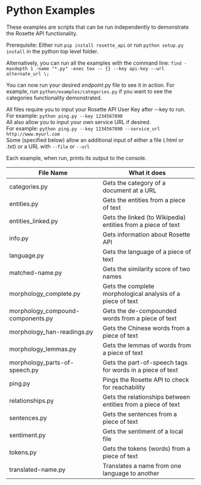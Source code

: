 Python Examples
==================

These examples are scripts that can be run independently to demonstrate the Rosette API functionality.

Prerequisite: Either run `pip install rosette_api` or run `python setup.py install` in the python top level folder.

Alternatively, you can run all the examples with the command line:
`find -maxdepth 1 -name "*.py" -exec tox -- {} --key api-key --url alternate_url \;`

You can now run your desired _endpoint_.py file to see it in action.
For example, run `python/examples/categories.py` if you want to see the categories
functionality demonstrated.

All files require you to input your Rosette API User Key after --key to run.  
For example: `python ping.py --key 1234567890`  
All also allow you to input your own service URL if desired.  
For example: `python ping.py --key 1234567890 --service_url http://www.myurl.com`    
Some (specified below) allow an additional input of either a file (.html or .txt) or a URL with `--file` or `--url`

Each example, when run, prints its output to the console.

| File Name                     | What it does                                          | 
| -------------                 |-------------                                        | 
| categories.py                    | Gets the category of a document at a URL              | 
| entities.py                      | Gets the entities from a piece of text                | 
| entities_linked.py               | Gets the linked (to Wikipedia) entities from a piece of text |
| info.py                          | Gets information about Rosette API                    | 
| language.py                      | Gets the language of a piece of text                  | 
| matched-name.py                  | Gets the similarity score of two names                | 
| morphology_complete.py               | Gets the complete morphological analysis of a piece of text| 
| morphology_compound-components.py    | Gets the de-compounded words from a piece of text     | 
| morphology_han-readings.py           | Gets the Chinese words from a piece of text           | 
| morphology_lemmas.py                 | Gets the lemmas of words from a piece of text         | 
| morphology_parts-of-speech.py        | Gets the part-of-speech tags for words in a piece of text | 
| ping.py                          | Pings the Rosette API to check for reachability       | 
| relationships.py                      | Gets the relationships between entities from a piece of text                | 
| sentences.py                     | Gets the sentences from a piece of text               |
| sentiment.py                     | Gets the sentiment of a local file                    | 
| tokens.py                        | Gets the tokens (words) from a piece of text          | 
| translated-name.py               | Translates a name from one language to another        |


